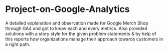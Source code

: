 # Project-on-Google-Analytics
A detailed explanation and observation made for Google Merch Shop through GA4 and got to know each and every metrics. Also provided solutions with a story style for the given problem statements &amp;  by help of this reports how organizations manage their approach towards customers in a right path. 
